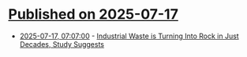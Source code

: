 # [Published on 2025-07-17](index.md)

* [2025-07-17, 07:07:00](https://soylentnews.org/article.pl?sid=25/07/16/1725249&from=rss) - [Industrial Waste is Turning Into Rock in Just Decades, Study Suggests](https://soylentnews.org/article.pl?sid=25/07/16/1725249&from=rss)
